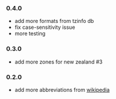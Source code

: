 ### 0.4.0
- add more formats from tzinfo db
- fix case-sensitivity issue
- more testing

### 0.3.0
- add more zones for new zealand #3

### 0.2.0

- add more abbreviations from [wikipedia](https://En.wikipedia.org/Wiki/List_Of_Time_Zone_Abbreviations)
